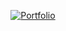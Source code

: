 <p align="center">
  <a href="https://anandgupta1202.github.io">
    <img src="https://img.shields.io/badge/Visit-My%20portfolio-blue?style=for-the-badge&logo=materialformkdocs&logoColor=white" alt="Portfolio">
  </a><br>
  <!-- Data Curious | AI Lead @ <a href="https://www.wysa.com">Wysa</a> | Inquisitive Human -->
</p>
<!-- 
[![Instagram](https://img.shields.io/badge/Instagram-%23E4405F.svg?logo=Instagram&logoColor=white)](https://instagram.com/habitcodes) [![LinkedIn](https://img.shields.io/badge/LinkedIn-%230077B5.svg?logo=linkedin&logoColor=white)](https://linkedin.com/in/anand-gupta-1202) [![Medium](https://img.shields.io/badge/Medium-12100E?logo=medium&logoColor=white)](https://medium.com/@anand.gupta1202) [![X](https://img.shields.io/badge/X-black.svg?logo=X&logoColor=white)](https://x.com/AnandGupta1202) [![Gmail](https://img.shields.io/badge/Gmail-D14836?logo=gmail&logoColor=white)](mailto:reachout@anand.aleeas.com) -->

<!-- # 📊 GitHub Stats:
![](https://github-readme-stats.vercel.app/api?username=anandgupta1202&theme=blue-green&hide_border=false&include_all_commits=true&count_private=true)
![](https://github-readme-streak-stats.herokuapp.com/?user=anandgupta1202&theme=blue-green&hide_border=false)
![](https://github-readme-stats.vercel.app/api/top-langs/?username=anandgupta1202&theme=blue-green&hide_border=false&include_all_commits=true&count_private=true&layout=compact)

<a><img src="https://github-readme-stats.vercel.app/api?username=anandgupta1202&theme=blue-green&hide_border=false&include_all_commits=true&count_private=true" width="auto" />
</a>
<a><img src="https://github-readme-stats.vercel.app/api/top-langs/?username=anandgupta1202&theme=blue-green&hide_border=false&include_all_commits=true&count_private=true&layout=compact" width="auto" />
</a>

[![](https://visitcount.itsvg.in/api?id=anandgupta1202&icon=0&color=0)](https://visitcount.itsvg.in) -->

<!-- Proudly created with GPRM ( https://gprm.itsvg.in ) -->